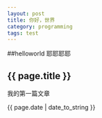 ```yaml
---
layout: post
title: 你好，世界
category: programming
tags: test
---
```

##helloworld
耶耶耶耶
<h2>{{ page.title }}</h2>

<p>我的第一篇文章</p>
<p>{{ page.date | date_to_string }}</p>